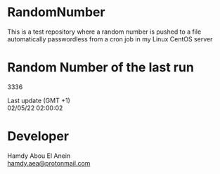 # RandomNumber    
This is a test repository where a random number is pushed to a file automatically passwordless from a cron job in my Linux CentOS server    
# Random Number of the last run   
3336
      
Last update (GMT +1)    
02/05/22 02:00:02
# Developer    
Hamdy Abou El Anein   
hamdy.aea@protonmail.com
